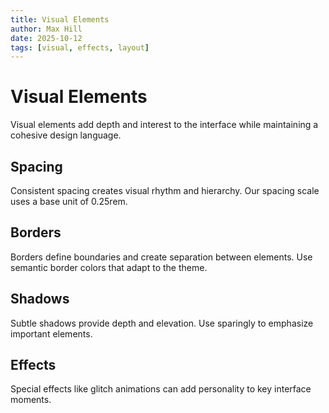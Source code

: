```yaml
---
title: Visual Elements
author: Max Hill
date: 2025-10-12
tags: [visual, effects, layout]
---
```


# Visual Elements

Visual elements add depth and interest to the interface while maintaining a cohesive design language.

## Spacing

Consistent spacing creates visual rhythm and hierarchy. Our spacing scale uses a base unit of 0.25rem.

## Borders

Borders define boundaries and create separation between elements. Use semantic border colors that adapt to the theme.

## Shadows

Subtle shadows provide depth and elevation. Use sparingly to emphasize important elements.

## Effects

Special effects like glitch animations can add personality to key interface moments.
